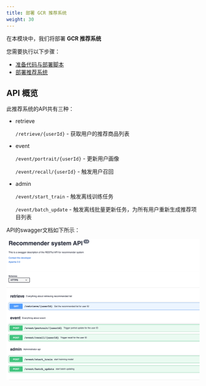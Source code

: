 ```yaml
---
title: 部署 GCR 推荐系统
weight: 30
---
```


在本模块中，我们将部署 **GCR 推荐系统** 

您需要执行以下步骤：

- [准备代码与部署脚本](./deploy-prepare)
- [部署推荐系统](./online)

## API 概览 

此推荐系统的API共有三种：

- retrieve 
  
  `/retrieve/{userId}` - 获取用户的推荐商品列表 
  
- event
  
   `/event/portrait/{userId}` - 更新用户画像

   `/event/recall/{userId}`  - 触发用户召回

- admin
   
   `/event/start_train` - 触发离线训练任务
  
   `/event/batch_update` - 触发离线批量更新任务，为所有用户重新生成推荐项目列表 


API的swagger文档如下所示： 

![RS API overview](/images/rs-api-overview.png)

